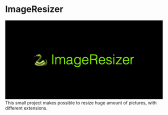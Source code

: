# ImageResizer
![](images/ImageResizer.png)
This small project makes possible to resize huge amount of pictures, with different extensions. 
